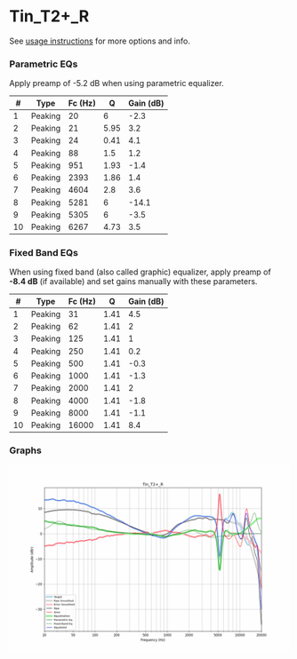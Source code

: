 # Tin_T2+_R
See [usage instructions](https://github.com/jaakkopasanen/AutoEq#usage) for more options and info.

### Parametric EQs
Apply preamp of -5.2 dB when using parametric equalizer.

|   # | Type    |   Fc (Hz) |    Q |   Gain (dB) |
|-----|---------|-----------|------|-------------|
|   1 | Peaking |        20 | 6    |        -2.3 |
|   2 | Peaking |        21 | 5.95 |         3.2 |
|   3 | Peaking |        24 | 0.41 |         4.1 |
|   4 | Peaking |        88 | 1.5  |         1.2 |
|   5 | Peaking |       951 | 1.93 |        -1.4 |
|   6 | Peaking |      2393 | 1.86 |         1.4 |
|   7 | Peaking |      4604 | 2.8  |         3.6 |
|   8 | Peaking |      5281 | 6    |       -14.1 |
|   9 | Peaking |      5305 | 6    |        -3.5 |
|  10 | Peaking |      6267 | 4.73 |         3.5 |

### Fixed Band EQs
When using fixed band (also called graphic) equalizer, apply preamp of **-8.4 dB** (if available) and set gains manually with these parameters.

|   # | Type    |   Fc (Hz) |    Q |   Gain (dB) |
|-----|---------|-----------|------|-------------|
|   1 | Peaking |        31 | 1.41 |         4.5 |
|   2 | Peaking |        62 | 1.41 |         2   |
|   3 | Peaking |       125 | 1.41 |         1   |
|   4 | Peaking |       250 | 1.41 |         0.2 |
|   5 | Peaking |       500 | 1.41 |        -0.3 |
|   6 | Peaking |      1000 | 1.41 |        -1.3 |
|   7 | Peaking |      2000 | 1.41 |         2   |
|   8 | Peaking |      4000 | 1.41 |        -1.8 |
|   9 | Peaking |      8000 | 1.41 |        -1.1 |
|  10 | Peaking |     16000 | 1.41 |         8.4 |

### Graphs
![](./Tin_T2+_R.png)
